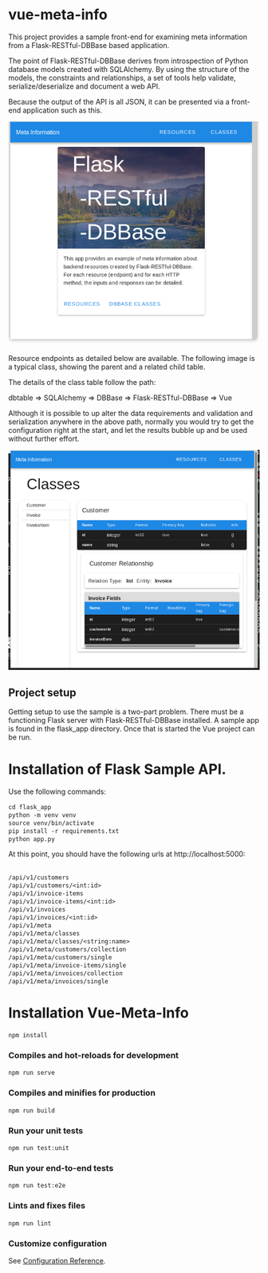 # vue-meta-info

This project provides a sample front-end for examining meta information from a Flask-RESTful-DBBase based application.

The point of Flask-RESTful-DBBase derives from introspection of Python database models created with SQLAlchemy. By using the structure of the models, the constraints and relationships, a set of tools help validate, serialize/deserialize and document a web API.

Because the output of the API is all JSON, it can be presented via a front-end application such as this.

![Sample Screenshot](public/screenshot.png)

Resource endpoints as detailed below are available. The following image is a typical class, showing the parent and a related child table.

The details of the class table follow the path:

dbtable => SQLAlchemy => DBBase => Flask-RESTful-DBBase => Vue

Although it is possible to up alter the data requirements and validation and serialization anywhere in the above path, normally you would try to get the configuration right at the start, and let the results bubble up and be used without further effort.

![Sample Class Table](public/screenshot1.png)


## Project setup

Getting setup to use the sample is a two-part problem. There must be a functioning Flask server with Flask-RESTful-DBBase installed.  A sample app is found in the flask_app directory. Once that is started the Vue project can be run.

# Installation of Flask Sample API.

Use the following commands:

```
cd flask_app
python -m venv venv
source venv/bin/activate
pip install -r requirements.txt
python app.py

```

At this point, you should have the following urls at http://localhost:5000:

```

/api/v1/customers
/api/v1/customers/<int:id>
/api/v1/invoice-items
/api/v1/invoice-items/<int:id>
/api/v1/invoices
/api/v1/invoices/<int:id>
/api/v1/meta
/api/v1/meta/classes
/api/v1/meta/classes/<string:name>
/api/v1/meta/customers/collection
/api/v1/meta/customers/single
/api/v1/meta/invoice-items/single
/api/v1/meta/invoices/collection
/api/v1/meta/invoices/single

```


# Installation Vue-Meta-Info
```
npm install
```

### Compiles and hot-reloads for development
```
npm run serve
```

### Compiles and minifies for production
```
npm run build
```

### Run your unit tests
```
npm run test:unit
```

### Run your end-to-end tests
```
npm run test:e2e
```

### Lints and fixes files
```
npm run lint
```

### Customize configuration
See [Configuration Reference](https://cli.vuejs.org/config/).
